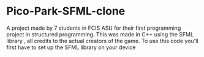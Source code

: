 # Pico-Park-SFML-clone
A project made by 7 students in FCIS ASU for their first programming project in structured programming. This was made in C++ using the SFML library , all credits to the actual creators of the game.  To use this code you'll first have to set up the SFML library on your device
